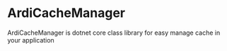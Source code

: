 # ArdiCacheManager 
ArdiCacheManager is dotnet core class library for easy manage cache in your application